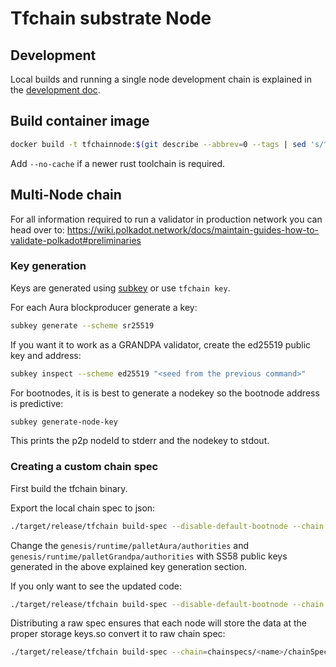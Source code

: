 # Tfchain substrate Node

## Development

Local builds and running a single node development chain is explained in the [development doc](./development.md).

## Build container image

```sh
docker build -t tfchainnode:$(git describe --abbrev=0 --tags | sed 's/^v//') .
```

Add `--no-cache` if a newer rust toolchain is required.

## Multi-Node chain

For all information required to run a validator in production network you can head over to: https://wiki.polkadot.network/docs/maintain-guides-how-to-validate-polkadot#preliminaries

### Key generation

Keys are generated using [subkey](https://substrate.dev/docs/en/knowledgebase/integrate/subkey) or use  `tfchain key`.

For each Aura blockproducer generate a key:

```sh
subkey generate --scheme sr25519
```

If you want it to work as a GRANDPA validator, create the ed25519 public key and address:

```sh
subkey inspect --scheme ed25519 "<seed from the previous command>"
```

For bootnodes, it is is best to generate a nodekey so the bootnode address is predictive:

```sh
subkey generate-node-key
```

This prints the p2p nodeId to stderr and the nodekey to stdout.

### Creating a custom chain spec

First build the tfchain binary.

Export the local chain spec to json:

```sh
./target/release/tfchain build-spec --disable-default-bootnode --chain local > chainspecs/<name>/chainSpec.json
```

Change the `genesis/runtime/palletAura/authorities` and  `genesis/runtime/palletGrandpa/authorities` with SS58 public keys generated in the above explained key generation section.

If you only want to see the updated code:

```sh
./target/release/tfchain build-spec --disable-default-bootnode --chain local | jq ".genesis.runtime.frameSystem.code"
```

Distributing a raw spec ensures that each node will store the data at the proper storage keys.so convert it to raw chain spec:

```sh
./target/release/tfchain build-spec --chain=chainspecs/<name>/chainSpec.json --raw --disable-default-bootnode > chainspecs/<name>/chainSpecRaw.json
```
